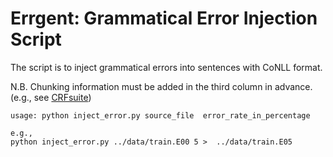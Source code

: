 # Errgent: Grammatical Error Injection Script

The script is to inject grammatical errors into sentences with CoNLL format.

N.B. Chunking information must be added in the third column in advance. (e.g., see [CRFsuite](http://www.chokkan.org/software/crfsuite/tutorial.html))


    usage: python inject_error.py source_file  error_rate_in_percentage

    e.g.,  
    python inject_error.py ../data/train.E00 5 >  ../data/train.E05



